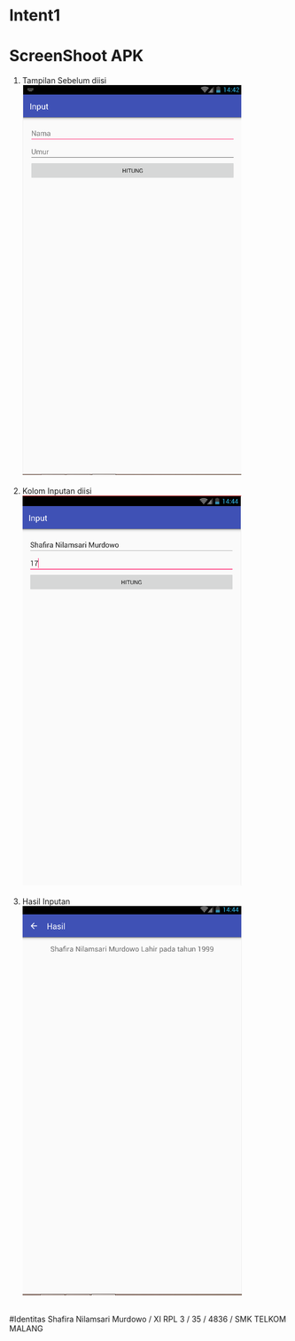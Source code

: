 # Intent1
# ScreenShoot APK
1. Tampilan Sebelum diisi<br>
![Images](https://github.com/ShafiraNilam/Intent1/blob/master/intent1a.PNG)<br><br>
2. Kolom Inputan diisi<br>
![Images](https://github.com/ShafiraNilam/Intent1/blob/master/intent1c.PNG)<br><br>
3. Hasil Inputan<br>
![Images](https://github.com/ShafiraNilam/Intent1/blob/master/intent1b.PNG)<br><br>

#Identitas
Shafira Nilamsari Murdowo / XI RPL 3 / 35 / 4836 / SMK TELKOM MALANG
